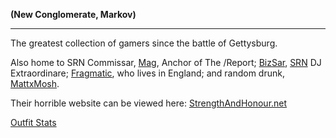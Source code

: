 **(New Conglomerate, Markov)**

---

The greatest collection of gamers since the battle of Gettysburg.

Also home to SRN Commissar, [Mag](user:Mag.md "wikilink"), Anchor of The
/Report; [BizSar](user:BizSAR.md "wikilink"),
[SRN](Syndicate_Radio_Network.md "wikilink") DJ Extraordinare;
[Fragmatic](user:Fragmatic.md "wikilink"), who lives in England; and random
drunk, [MattxMosh](user:MattxMosh.md "wikilink").

Their horrible website can be viewed here:
[StrengthAndHonour.net](http://forums.strengthandhonour.net)

[Outfit
Stats](http://www.planetsidestats.net/outfits.php?world_id=3&outfit_id=8422)
